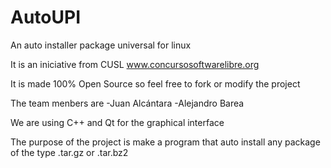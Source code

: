 # AutoUPI
An auto installer package universal for linux

It is an iniciative from CUSL www.concursosoftwarelibre.org

It is made 100% Open Source so feel free to fork or modify the project

The team menbers are
-Juan Alcántara
-Alejandro Barea

We are using C++ and Qt for the graphical interface

The purpose of the project is make a program that auto install any package of the type .tar.gz or .tar.bz2
